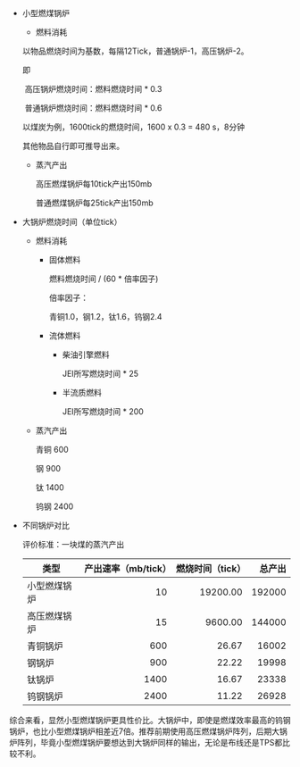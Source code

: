 * 小型燃煤锅炉

  * 燃料消耗

  以物品燃烧时间为基数，每隔12Tick，普通锅炉-1，高压锅炉-2。

  即 

  ​     高压锅炉燃烧时间：燃料燃烧时间 * 0.3

  ​     普通锅炉燃烧时间：燃料燃烧时间 * 0.6

  以煤炭为例，1600tick的燃烧时间，1600 x 0.3 = 480 s，8分钟

  其他物品自行即可推导出来。

  * 蒸汽产出

    高压燃煤锅炉每10tick产出150mb

    普通燃煤锅炉每25tick产出150mb

* 大锅炉燃烧时间（单位tick）

  * 燃料消耗

    * 固体燃料

      燃料燃烧时间 / (60 * 倍率因子)

      倍率因子：

      青铜1.0，钢1.2，钛1.6，钨钢2.4

    * 流体燃料

      * 柴油引擎燃料

        JEI所写燃烧时间 * 25

      * 半流质燃料

        JEI所写燃烧时间 * 200

  * 蒸汽产出

    青铜 600

    钢     900

    钛    1400

    钨钢 2400

* 不同锅炉对比

  评价标准：一块煤的蒸汽产出

  | 类型         | 产出速率（mb/tick） | 燃烧时间（tick） | 总产出 |
  | ------------ | ------------------: | ---------------: | -----: |
  | 小型燃煤锅炉 |                  10 |         19200.00 | 192000 |
  | 高压燃煤锅炉 |                  15 |          9600.00 | 144000 |
  | 青铜锅炉     |                 600 |            26.67 |  16002 |
  | 钢锅炉       |                 900 |            22.22 |  19998 |
  | 钛锅炉       |                1400 |            16.67 |  23338 |
  | 钨钢锅炉     |                2400 |            11.22 |  26928 |

综合来看，显然小型燃煤锅炉更具性价比。大锅炉中，即使是燃煤效率最高的钨钢锅炉，也比小型燃煤锅炉相差近7倍。推荐前期使用高压燃煤锅炉阵列，后期大锅炉阵列，毕竟小型燃煤锅炉要想达到大锅炉同样的输出，无论是布线还是TPS都比较不利。